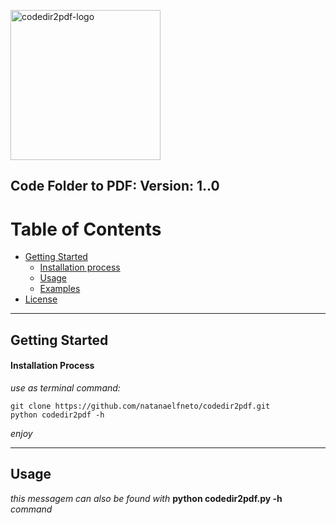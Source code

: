 <p align="left">
  <a href="#">
    <img 
      alt="codedir2pdf-logo" 
      src="https://raw.githubusercontent.com/natanaelfneto/codedir2pdf/master/assets/codedir2pdf-logo.png" 
      width="240"/>
  </a>
</p>

**Code Folder to PDF**: 
Version: **1..0**
---
# Table of Contents
* [Getting Started](#getting-started)
    * [Installation process](#installation-process)
    * [Usage](#usage)
    * [Examples](#examples)
* [License](#license)
***
## Getting Started
#### Installation Process

_use as terminal command:_
```Shell
git clone https://github.com/natanaelfneto/codedir2pdf.git
python codedir2pdf -h
```
_enjoy_
***
## Usage
_this messagem can also be found with_ **python codedir2pdf.py -h** _command_
```ShellSession